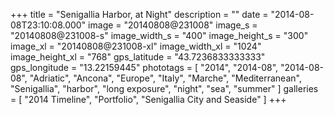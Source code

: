 +++
title = "Senigallia Harbor, at Night"
description = ""
date = "2014-08-08T23:10:08.000"
image = "20140808@231008"
image_s = "20140808@231008-s"
image_width_s = "400"
image_height_s = "300"
image_xl = "20140808@231008-xl"
image_width_xl = "1024"
image_height_xl = "768"
gps_latitude = "43.7236833333333"
gps_longitude = "13.22159445"
phototags = [ "2014", "2014-08", "2014-08-08", "Adriatic", "Ancona", "Europe", "Italy", "Marche", "Mediterranean", "Senigallia", "harbor", "long exposure", "night", "sea", "summer" ]
galleries = [ "2014 Timeline", "Portfolio", "Senigallia City and Seaside" ]
+++
